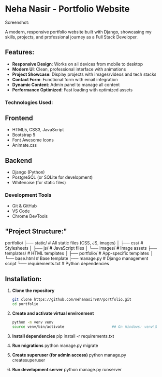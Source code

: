 # Neha Nasir - Portfolio Website


Screenshot:


A modern, responsive portfolio website built with Django, showcasing my skills, projects, and professional journey as a Full Stack Developer.

## Features:
- **Responsive Design**:     Works on all devices from mobile to desktop  
- **Modern UI**:             Clean, professional interface with animations  
- **Project Showcase**:      Display projects with images/videos and tech stacks  
- **Contact Form**:          Functional form with email integration  
- **Dynamic Content**:       Admin panel to manage all content  
- **Performance Optimized**: Fast loading with optimized assets

  
### Technologies Used:

## Frontend
- HTML5, CSS3, JavaScript  
- Bootstrap 5  
- Font Awesome Icons  
- Animate.css
## Backend
- Django (Python)  
- PostgreSQL (or SQLite for development)  
- Whitenoise (for static files)
  
### Development Tools
- Git & GitHub  
- VS Code  
- Chrome DevTools



## "Project Structure:"
portfolio/
├── static/ # All static files (CSS, JS, images)
│ ├── css/ # Stylesheets
│ ├── js/ # JavaScript files
│ └── images/ # Image assets
├── templates/ # HTML templates
│ ├── portfolio/ # App-specific templates
│ └── base.html # Base template
├── manage.py # Django management script
└── requirements.txt # Python dependencies



## Installation:

1. **Clone the repository**  
   ```bash
   git clone https://github.com/nehanasir987/portfolio.git
   cd portfolio

2. **Create and activate virtual environment**
   ```bash
   python -m venv venv
   source venv/bin/activate                      ## On Windows: venv\Scripts\activate      ____________    ##on Linux:  venv/bin/activate

4. **Install dependencies**
   pip install -r requirements.txt

5. **Run migrations**
   python manage.py migrate

6. **Create superuser (for admin access)**
    python manage.py createsuperuser

7. **Run development server**
    python manage.py runserver
   
